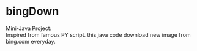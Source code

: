 # bingDown
 Mini-Java Project:
<br>
    Inspired from famous PY script.
    this java code download new image from bing.com everyday.

